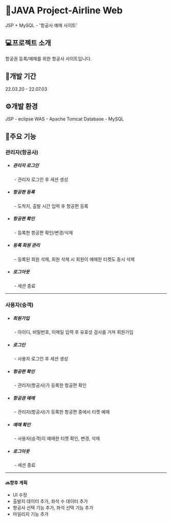 # 📖JAVA Project-Airline Web
JSP + MySQL - '항공사 예매 사이트'     

## 💻프로젝트 소개
항공권 등록/예매를 위한 항공사 사이트입니다.

## 📆개발 기간
22.03.20 - 22.07.03

## ⚙️개발 환경
JSP - eclipse
WAS - Apache Tomcat
Database - MySQL

## 📌주요 기능
###  관리자(항공사)
- ##### 관리자 로그인
　　\- 관리자 로그인 후 세션 생성
- ##### 항공편 등록
　　\- 도착지, 출발 시간 입력 후 항공편 등록
- ##### 항공편 확인
　　\- 등록한 항공편 확인/변경/삭제
- ##### 등록 회원 관리
　　\- 등록된 회원 삭제, 회원 삭제 시 회원이 예매한 티켓도 동시 삭제
  - ##### 로그아웃
　　\- 세션 종료
  
---
###  사용자(승객)
- ##### 회원가입
　　\- 아이디, 비밀번호, 이메일 입력 후 유효성 검사를 거쳐 회원가입
- ##### 로그인
　　\- 사용자 로그인 후 세션 생성
- ##### 항공편 확인
　　\- 관리자(항공사)가 등록한 항공편 확인 
- ##### 항공권 예매
　　\- 관리자(항공사)가 등록한 항공편 중에서 티켓 예매
- ##### 예매 확인
　　\- 사용자(승객)이 예매한 티켓 확인, 변경, 삭제
- ##### 로그아웃
　　\- 세션 종료

--- 
#### 🔜향후 계획
- UI 수정
- 출발지 데이터 추가, 좌석 수 데이터 추가
- 항공사 선택 기능 추가, 좌석 선택 기능 추가
- 마일리지 기능 추가

